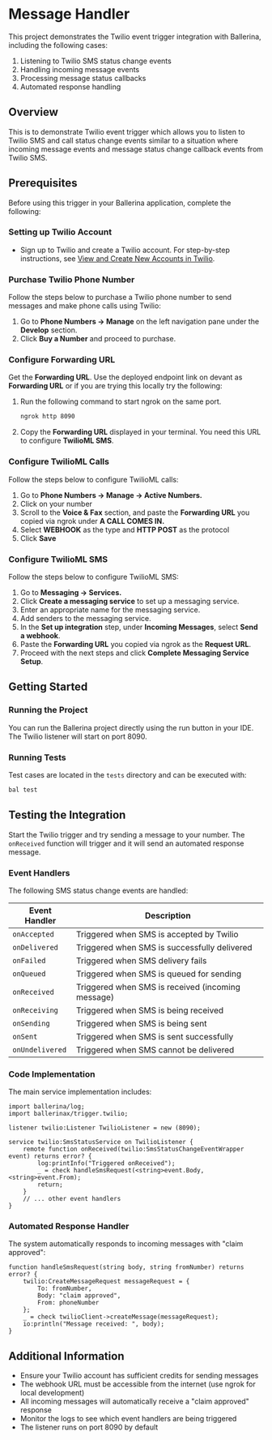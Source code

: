 # Message Handler

This project demonstrates the Twilio event trigger integration with Ballerina, including the following cases:

1. Listening to Twilio SMS status change events
2. Handling incoming message events
3. Processing message status callbacks
4. Automated response handling

## Overview

This is to demonstrate Twilio event trigger which allows you to listen to Twilio SMS and call status change events similar to a situation where incoming message events and message status change callback events from Twilio SMS.

## Prerequisites

Before using this trigger in your Ballerina application, complete the following:

### Setting up Twilio Account

* Sign up to Twilio and create a Twilio account. For step-by-step instructions, see [View and Create New Accounts in Twilio](https://support.twilio.com/hc/en-us/articles/360011177133-View-and-Create-New-Accounts-in-Twilio-Console).

### Purchase Twilio Phone Number

Follow the steps below to purchase a Twilio phone number to send messages and make phone calls using Twilio:

1. Go to **Phone Numbers -> Manage** on the left navigation pane under the **Develop** section.
2. Click **Buy a Number** and proceed to purchase.

### Configure Forwarding URL

Get the **Forwarding URL**. Use the deployed endpoint link on devant as **Forwarding URL** or if you are trying this locally try the following:

1. Run the following command to start ngrok on the same port.

   ```bash
   ngrok http 8090
   ```

2. Copy the **Forwarding URL** displayed in your terminal. You need this URL to configure **TwilioML SMS**.

### Configure TwilioML Calls

Follow the steps below to configure TwilioML calls:

1. Go to **Phone Numbers -> Manage -> Active Numbers.**
2. Click on your number
3. Scroll to the **Voice & Fax** section, and paste the **Forwarding URL** you copied via ngrok under **A CALL COMES IN.**
4. Select **WEBHOOK** as the type and **HTTP POST** as the protocol
5. Click **Save**

### Configure TwilioML SMS

Follow the steps below to configure TwilioML SMS:

1. Go to **Messaging -> Services.**
2. Click **Create a messaging service** to set up a messaging service.
3. Enter an appropriate name for the messaging service.
4. Add senders to the messaging service.
5. In the **Set up integration** step, under **Incoming Messages**, select **Send a webhook**.
6. Paste the **Forwarding URL** you copied via ngrok as the **Request URL**.
7. Proceed with the next steps and click **Complete Messaging Service Setup**.

## Getting Started

### Running the Project

You can run the Ballerina project directly using the run button in your IDE. The Twilio listener will start on port 8090.

### Running Tests

Test cases are located in the `tests` directory and can be executed with:

```bash
bal test
```

## Testing the Integration

Start the Twilio trigger and try sending a message to your number. The `onReceived` function will trigger and it will send an automated response message.

### Event Handlers

The following SMS status change events are handled:

| Event Handler | Description |
|---------------|-------------|
| `onAccepted` | Triggered when SMS is accepted by Twilio |
| `onDelivered` | Triggered when SMS is successfully delivered |
| `onFailed` | Triggered when SMS delivery fails |
| `onQueued` | Triggered when SMS is queued for sending |
| `onReceived` | Triggered when SMS is received (incoming message) |
| `onReceiving` | Triggered when SMS is being received |
| `onSending` | Triggered when SMS is being sent |
| `onSent` | Triggered when SMS is sent successfully |
| `onUndelivered` | Triggered when SMS cannot be delivered |

### Code Implementation

The main service implementation includes:

```ballerina
import ballerina/log;
import ballerinax/trigger.twilio;

listener twilio:Listener TwilioListener = new (8090);

service twilio:SmsStatusService on TwilioListener {
    remote function onReceived(twilio:SmsStatusChangeEventWrapper event) returns error? {
        log:printInfo("Triggered onReceived");
        _ = check handleSmsRequest(<string>event.Body, <string>event.From);
        return;
    }
    // ... other event handlers
}
```

### Automated Response Handler

The system automatically responds to incoming messages with "claim approved":

```ballerina
function handleSmsRequest(string body, string fromNumber) returns error? {
    twilio:CreateMessageRequest messageRequest = {
        To: fromNumber,
        Body: "claim approved",
        From: phoneNumber
    };
    _ = check twilioClient->createMessage(messageRequest);
    io:println("Message received: ", body);
}
```

## Additional Information

- Ensure your Twilio account has sufficient credits for sending messages
- The webhook URL must be accessible from the internet (use ngrok for local development)
- All incoming messages will automatically receive a "claim approved" response
- Monitor the logs to see which event handlers are being triggered
- The listener runs on port 8090 by default
